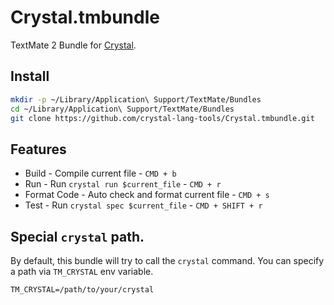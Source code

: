 # Crystal.tmbundle

TextMate 2 Bundle for [Crystal](crystal-lang.org).

## Install

```bash
mkdir -p ~/Library/Application\ Support/TextMate/Bundles
cd ~/Library/Application\ Support/TextMate/Bundles
git clone https://github.com/crystal-lang-tools/Crystal.tmbundle.git
```


## Features

- Build - Compile current file - `CMD + b`
- Run - Run `crystal run $current_file` - `CMD + r`
- Format Code - Auto check and format current file - `CMD + s`
- Test - Run `crystal spec $current_file` - `CMD + SHIFT + r`

## Special `crystal` path.

By default, this bundle will try to call the `crystal` command. You can specify a path via `TM_CRYSTAL` env variable.

```
TM_CRYSTAL=/path/to/your/crystal
```

